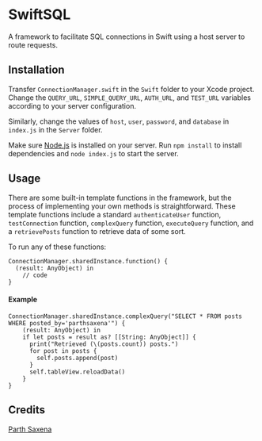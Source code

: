 # SwiftSQL 
A framework to facilitate SQL connections in Swift using a host server to route requests.

## Installation
Transfer `ConnectionManager.swift` in the `Swift` folder to your Xcode project. Change the `QUERY_URL`, `SIMPLE_QUERY_URL`, `AUTH_URL`, and `TEST_URL` variables according to your server configuration. 

Similarly, change the values of `host`, `user`, `password`, and `database` in `index.js` in the `Server` folder.

Make sure [Node.js](https://nodejs.org) is installed on your server. Run `npm install` to install dependencies and `node index.js` to start the server.

## Usage
There are some built-in template functions in the framework, but the process of implementing your own methods is straightforward. These template functions include a standard `authenticateUser` function, `testConnection` function, `complexQuery` function, `executeQuery` function, and a `retrievePosts` function to retrieve data of some sort.

To run any of these functions:
```
ConnectionManager.sharedInstance.function() {
  (result: AnyObject) in
    // code
}
```

#### Example
```
ConnectionManager.sharedInstance.complexQuery("SELECT * FROM posts WHERE posted_by='parthsaxena'") {
    (result: AnyObject) in
    if let posts = result as? [[String: AnyObject]] {
      print("Retrieved (\(posts.count)) posts.")
      for post in posts {
        self.posts.append(post)
      }
      self.tableView.reloadData()
    }
}
```

## Credits
[Parth Saxena](http://parthsaxena.com)



